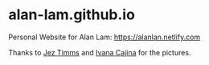 # alan-lam.github.io

Personal Website for Alan Lam: https://alanlan.netlify.com

Thanks to [Jez Timms](https://unsplash.com/@jeztimms) and [Ivana Cajina](https://unsplash.com/@von_co) for the pictures.
